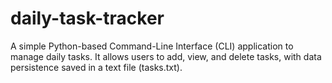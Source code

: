 # daily-task-tracker
A simple Python-based Command-Line Interface (CLI) application to manage daily tasks. It allows users to add, view, and delete tasks, with data persistence saved in a text file (tasks.txt).
